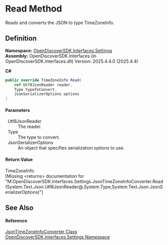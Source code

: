# Read Method


Reads and converts the JSON to type TimeZoneInfo.



## Definition
**Namespace:** <a href="a1516a26-c3bc-5b32-80d1-92d32506d831">OpenDiscoverSDK.Interfaces.Settings</a>  
**Assembly:** OpenDiscoverSDK.Interfaces (in OpenDiscoverSDK.Interfaces.dll) Version: 2025.4.4.0 (2025.4.4)

**C#**
``` C#
public override TimeZoneInfo Read(
	ref Utf8JsonReader reader,
	Type typeToConvert,
	JsonSerializerOptions options
)
```



#### Parameters
<dl><dt>  Utf8JsonReader</dt><dd>The reader.</dd><dt>  Type</dt><dd>The type to convert.</dd><dt>  JsonSerializerOptions</dt><dd>An object that specifies serialization options to use.</dd></dl>

#### Return Value
TimeZoneInfo  
\[Missing &lt;returns&gt; documentation for "M:OpenDiscoverSDK.Interfaces.Settings.JsonTimeZoneInfoConverter.Read(System.Text.Json.Utf8JsonReader@,System.Type,System.Text.Json.JsonSerializerOptions)"\]

## See Also


#### Reference
<a href="2e4c2501-1770-2bb5-6ee9-e4ccca7a1623">JsonTimeZoneInfoConverter Class</a>  
<a href="a1516a26-c3bc-5b32-80d1-92d32506d831">OpenDiscoverSDK.Interfaces.Settings Namespace</a>  
